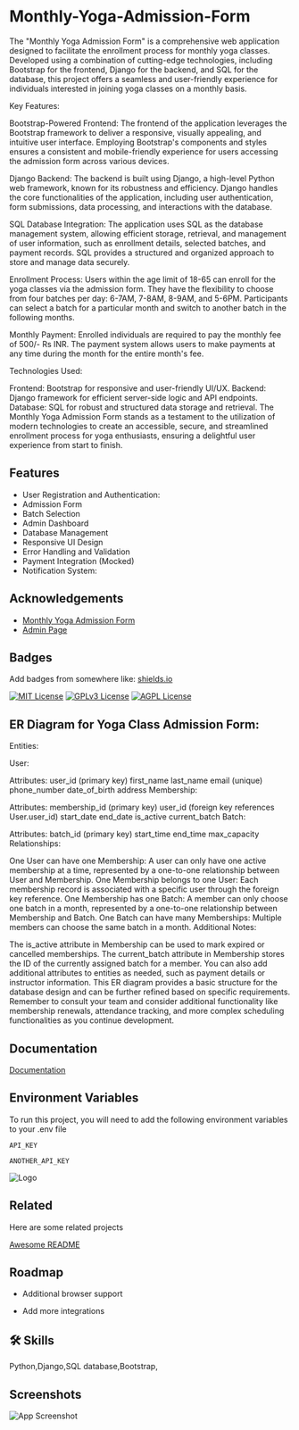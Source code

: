 
# Monthly-Yoga-Admission-Form

The "Monthly Yoga Admission Form" is a comprehensive web application designed to facilitate the enrollment process for monthly yoga classes. Developed using a combination of cutting-edge technologies, including Bootstrap for the frontend, Django for the backend, and SQL for the database, this project offers a seamless and user-friendly experience for individuals interested in joining yoga classes on a monthly basis.

Key Features:

Bootstrap-Powered Frontend: The frontend of the application leverages the Bootstrap framework to deliver a responsive, visually appealing, and intuitive user interface. Employing Bootstrap's components and styles ensures a consistent and mobile-friendly experience for users accessing the admission form across various devices.

Django Backend: The backend is built using Django, a high-level Python web framework, known for its robustness and efficiency. Django handles the core functionalities of the application, including user authentication, form submissions, data processing, and interactions with the database.

SQL Database Integration: The application uses SQL as the database management system, allowing efficient storage, retrieval, and management of user information, such as enrollment details, selected batches, and payment records. SQL provides a structured and organized approach to store and manage data securely.

Enrollment Process: Users within the age limit of 18-65 can enroll for the yoga classes via the admission form. They have the flexibility to choose from four batches per day: 6-7AM, 7-8AM, 8-9AM, and 5-6PM. Participants can select a batch for a particular month and switch to another batch in the following months.

Monthly Payment: Enrolled individuals are required to pay the monthly fee of 500/- Rs INR. The payment system allows users to make payments at any time during the month for the entire month's fee.

Technologies Used:

Frontend: Bootstrap for responsive and user-friendly UI/UX.
Backend: Django framework for efficient server-side logic and API endpoints.
Database: SQL for robust and structured data storage and retrieval.
The Monthly Yoga Admission Form stands as a testament to the utilization of modern technologies to create an accessible, secure, and streamlined enrollment process for yoga enthusiasts, ensuring a delightful user experience from start to finish.


## Features

- User Registration and Authentication:
- Admission Form
- Batch Selection
- Admin Dashboard
- Database Management
- Responsive UI Design
- Error Handling and Validation
- Payment Integration (Mocked)
- Notification System:


## Acknowledgements

 - [Monthly Yoga Admission Form](https://gaurharsh5590.pythonanywhere.com/)
 - [Admin Page](https://gaurharsh5590.pythonanywhere.com/admin/)
 


## Badges

Add badges from somewhere like: [shields.io](https://shields.io/)

[![MIT License](https://img.shields.io/badge/License-MIT-green.svg)](https://choosealicense.com/licenses/mit/)
[![GPLv3 License](https://img.shields.io/badge/License-GPL%20v3-yellow.svg)](https://opensource.org/licenses/)
[![AGPL License](https://img.shields.io/badge/license-AGPL-blue.svg)](http://www.gnu.org/licenses/agpl-3.0)


## ER Diagram for Yoga Class Admission Form:
Entities:

User:

Attributes:
user_id (primary key)
first_name
last_name
email (unique)
phone_number
date_of_birth
address
Membership:

Attributes:
membership_id (primary key)
user_id (foreign key references User.user_id)
start_date
end_date
is_active
current_batch
Batch:

Attributes:
batch_id (primary key)
start_time
end_time
max_capacity
Relationships:

One User can have one Membership: A user can only have one active membership at a time, represented by a one-to-one relationship between User and Membership.
One Membership belongs to one User: Each membership record is associated with a specific user through the foreign key reference.
One Membership has one Batch: A member can only choose one batch in a month, represented by a one-to-one relationship between Membership and Batch.
One Batch can have many Memberships: Multiple members can choose the same batch in a month.
Additional Notes:

The is_active attribute in Membership can be used to mark expired or cancelled memberships.
The current_batch attribute in Membership stores the ID of the currently assigned batch for a member.
You can also add additional attributes to entities as needed, such as payment details or instructor information.
This ER diagram provides a basic structure for the database design and can be further refined based on specific requirements. Remember to consult your team and consider additional functionality like membership renewals, attendance tracking, and more complex scheduling functionalities as you continue development.


## Documentation

[Documentation](https://docs.google.com/document/d/1MXwFCMk2pPWusw-eSyWEBFzFSUk08uCl/edit?usp=sharing&ouid=113066214093844739692&rtpof=true&sd=true)


## Environment Variables

To run this project, you will need to add the following environment variables to your .env file

`API_KEY`

`ANOTHER_API_KEY`


![Logo](https://dev-to-uploads.s3.amazonaws.com/uploads/articles/th5xamgrr6se0x5ro4g6.png)


## Related

Here are some related projects

[Awesome README](https://github.com/gaurharsh)


## Roadmap

- Additional browser support

- Add more integrations


## 🛠 Skills
   Python,Django,SQL database,Bootstrap,


## Screenshots

![App Screenshot](https://drive.google.com/file/d/1-7B258iDQeho_zwb5pQbVvILuAxSMnQE/view?usp=drive_link)

